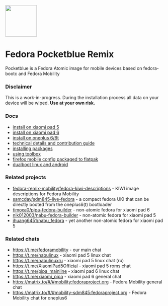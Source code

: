 <picture>
  <source media="(prefers-color-scheme: dark)" srcset="docs/icons/fedora_remix_dark.svg">
  <source media="(prefers-color-scheme: light)" srcset="docs/icons/fedora_remix_light.svg">
  <img src="assets/logo-light.svg" height="100">
</picture>

# Fedora Pocketblue Remix

Pocketblue is a Fedora Atomic image for mobile devices based on fedora-bootc and Fedora Mobility

### Disclaimer

This is a work-in-progress. During the installation process all data on your device will be wiped.
**Use at your own risk.**

### Docs

- [install on xiaomi pad 5](docs/xiaomi-nabu.md)
- [install on xiaomi pad 6](docs/xiaomi-pipa.md)
- [install on oneplus 6/6t](docs/oneplus-sdm845.md)
- [technical details and contribution guide](docs/etc/contributing.md)
- [installing packages](docs/etc/installing-packages.md)
- [using toolbox](docs/etc/toolbox.md)
- [firefox mobile config packaged to flatpak](https://github.com/pocketblue/pocketblue.github.io)
- [dualboot linux and android](https://github.com/pocketblue/dualboot)

### Related projects

- [fedora-remix-mobility/fedora-kiwi-descriptions](https://github.com/fedora-remix-mobility/fedora-kiwi-descriptions) - KIWI image descriptions for Fedora Mobility
- [samcday/sdm845-live-fedora](https://github.com/samcday/sdm845-live-fedora) - a compact fedora UKI that can be directly booted from the oneplus6(t) bootloader
- [timoxa0/pipa-fedora-builder](https://github.com/timoxa0/pipa-fedora-builder) - non-atomic fedora for xiaomi pad 6
- [nik012003/nabu-fedora-builder](https://github.com/nik012003/nabu-fedora-builder) - non-atomic fedora for xiaomi pad 5
- [jhuang6451/nabu_fedora](https://github.com/jhuang6451/nabu_fedora) - yet another non-atomic fedora for xiaomi pad 5

### Related chats

- https://t.me/fedoramobility - our main chat
- https://t.me/nabulinux - xiaomi pad 5 linux chat
- https://t.me/nabulinuxru - xiaomi pad 5 linux chat (ru)
- https://t.me/XiaomiPad5Official - xiaomi pad 5 roms chat
- https://t.me/pipa_mainline - xiaomi pad 6 linux chat
- https://t.me/xiaomi_pipa - xiaomi pad 6 general chat
- https://matrix.to/#/#mobility:fedoraproject.org - Fedora Mobility general chat
- https://matrix.to/#/#mobility-sdm845:fedoraproject.org - Fedora Mobility chat for oneplus6
